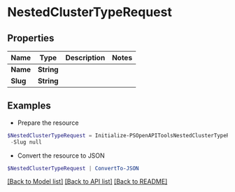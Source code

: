 # NestedClusterTypeRequest
## Properties

Name | Type | Description | Notes
------------ | ------------- | ------------- | -------------
**Name** | **String** |  | 
**Slug** | **String** |  | 

## Examples

- Prepare the resource
```powershell
$NestedClusterTypeRequest = Initialize-PSOpenAPIToolsNestedClusterTypeRequest  -Name null `
 -Slug null
```

- Convert the resource to JSON
```powershell
$NestedClusterTypeRequest | ConvertTo-JSON
```

[[Back to Model list]](../README.md#documentation-for-models) [[Back to API list]](../README.md#documentation-for-api-endpoints) [[Back to README]](../README.md)

